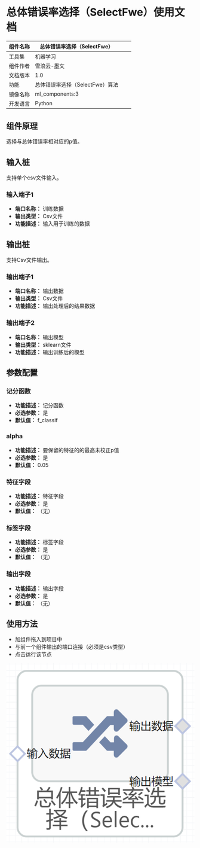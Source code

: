 # 总体错误率选择（SelectFwe）使用文档
| 组件名称 | 总体错误率选择（SelectFwe）|  |  |
| --- | --- | --- | --- |
| 工具集 | 机器学习 |  |  |
| 组件作者 | 雪浪云-墨文 |  |  |
| 文档版本 | 1.0 |  |  |
| 功能 |总体错误率选择（SelectFwe）算法 |  |  |
| 镜像名称 | ml_components:3 |  |  |
| 开发语言 | Python |  |  |

## 组件原理
选择与总体错误率相对应的p值。
## 输入桩
支持单个csv文件输入。
### 输入端子1

- **端口名称：** 训练数据
- **输出类型：** Csv文件
- **功能描述：** 输入用于训练的数据

## 输出桩
支持Csv文件输出。
### 输出端子1

- **端口名称：** 输出数据
- **输出类型：** Csv文件
- **功能描述：** 输出处理后的结果数据
### 输出端子2

- **端口名称：** 输出模型
- **输出类型：** sklearn文件
- **功能描述：** 输出训练后的模型
## 参数配置
### 记分函数

- **功能描述：** 记分函数
- **必选参数：** 是
- **默认值：** f_classif
### alpha

- **功能描述：** 要保留的特征的的最高未校正p值
- **必选参数：** 是
- **默认值：** 0.05
### 特征字段

- **功能描述：** 特征字段
- **必选参数：** 是
- **默认值：** （无）
### 标签字段

- **功能描述：** 标签字段
- **必选参数：** 是
- **默认值：** （无）
### 输出字段

- **功能描述：** 输出字段
- **必选参数：** 是
- **默认值：** （无）

## 使用方法
- 加组件拖入到项目中
- 与前一个组件输出的端口连接（必须是csv类型）
- 点击运行该节点


![](./img/总体错误率选择.png)
